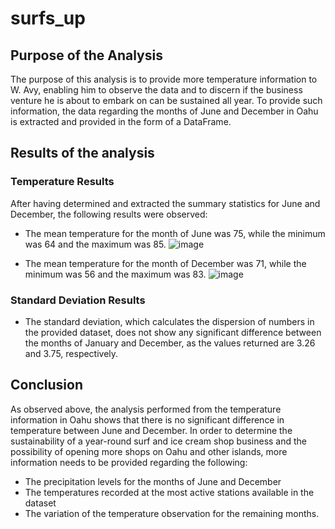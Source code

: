 # surfs_up

## Purpose of the Analysis

The purpose of this analysis is to provide more temperature information to W. Avy, enabling him to observe the data and to discern if the business venture he is about to embark on can be sustained all year. To provide such information, the data regarding the months of June and December in Oahu is extracted and provided in the form of a DataFrame.  

## Results of the analysis
### Temperature Results

After having determined and extracted the summary statistics for June and December, the following results were observed:

- The mean temperature for the month of June was 75, while the minimum was 64 and the maximum was 85. 
![image](https://user-images.githubusercontent.com/75655852/109404664-28860a00-7936-11eb-87d9-cc057ca45bab.png)

- The mean temperature for the month of December was 71, while the minimum was 56 and the maximum was 83. 
![image](https://user-images.githubusercontent.com/75655852/109404866-45234180-7938-11eb-959d-8d055e2d07cb.png)

### Standard Deviation Results
- The standard deviation, which calculates the dispersion of numbers in the provided dataset, does not show any significant difference between the months of January and December, as the values returned are 3.26 and 3.75, respectively.

## Conclusion

As observed above, the analysis performed from the temperature information in Oahu shows that there is no significant difference in temperature between June and December. In order to determine the sustainability of a year-round surf and ice cream shop business and the possibility of opening more shops on Oahu and other islands, more information needs to be provided regarding the following:

- The precipitation levels for the months of June and December
- The temperatures recorded at the most active stations available in the dataset
- The variation of the temperature observation for the remaining months.



